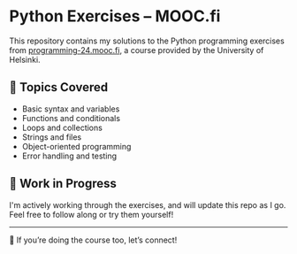 # Python Exercises – MOOC.fi

This repository contains my solutions to the Python programming exercises from [programming-24.mooc.fi](https://programming-24.mooc.fi/), a course provided by the University of Helsinki.

## 🧠 Topics Covered
- Basic syntax and variables
- Functions and conditionals
- Loops and collections
- Strings and files
- Object-oriented programming
- Error handling and testing

## 🚧 Work in Progress
I'm actively working through the exercises, and will update this repo as I go. Feel free to follow along or try them yourself!

---

💬 If you’re doing the course too, let’s connect!

